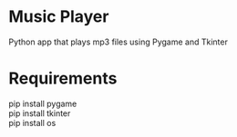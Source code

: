 # Music Player
  Python app that plays mp3 files using Pygame and Tkinter
# Requirements 
  pip install pygame <br />
  pip install tkinter <br />
  pip install os
